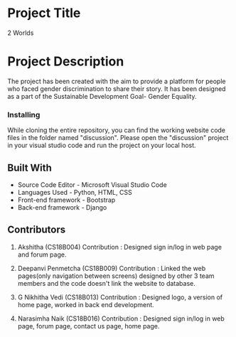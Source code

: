 # Project Title

2 Worlds

# Project Description
The project has been created with the aim to provide a platform for people who faced gender discrimination to share their story. It has been designed as a part of the Sustainable Development Goal- Gender Equality.


### Installing
While cloning the entire repository, you can find the working website code files in the folder named "discussion". Please open the "discussion" project in your visual studio code and run the project on your local host.


## Built With

* Source Code Editor - Microsoft Visual Studio Code
* Languages Used - Python, HTML, CSS
* Front-end framework - Bootstrap
* Back-end framework - Django


## Contributors

1. Akshitha (CS18B004)
   Contribution : Designed sign in/log in web page and forum page.

2. Deepanvi Penmetcha (CS18B009)
   Contribution : Linked the web pages(only navigation between screens) designed by other 3 team members and the code doesn't link the website to database.

3. G Nikhitha Vedi (CS18B013)
   Contribution : Designed logo, a version of home page, worked in back end development.

4. Narasimha Naik (CS18B016)
   Contribution : Designed sign in/log in web page, forum page, contact us page, home page.
